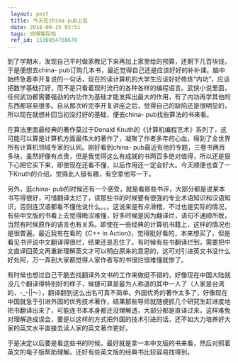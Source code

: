 ```yaml
---
 layout: post
 title: 今天在china-pub上逛
 date: 2018-09-15 03:51
 tags: 旧博客存档
 ref_id: 1536954708670
---
```

到了学期末，发现自己平时做家教记下来再加上家里给的预算，还剩下几百块钱，于是便想去china-
pub订购几本书，最近觉得自己还是应该好好的补补课。脑中始终急着李开复说的一句话，现在的读计算机的大学生应该好好修炼“内功”，应该把数学基础打好，而不是只看着现时流行的各种各样的编程语言。武侠小说里面，任何武功都需要强劲的内功作为基础才能发挥出最大的作用，有了内功再学其他的东西都容易很多。自从那次听完李开复讲座之后，觉得自己的缺陷还是很明显的，所以现在就想补回当初没打好的基础，便去china-
pub找些算法的书来看。



在算法里面最经典的著作莫过于Donald
Knuth的《计算机编程艺术》系列了，这可能可以算是计算机方面最伟大的著作了，凝聚了作者多年的心血，得到了全世界所有计算机领域专家的认同。刚好看到china-
pub最近有他的专题，三卷书两百多块，虽然好像有点贵，但是我觉得这么有成就的书两百多绝对值得，所以还是狠下心把它买下来，即使现在还看不懂，以后作用还一定会好大。今天顺便也查了一下Knuth的介绍，觉得此人挺有趣，有空拿他写一下。



另外，逛china-
pub的时候还有一个感受，就是看那些书评，大部分都是说某本书写得很好，可惜翻译太烂了，读那些书的时候要有很强的专业术语知识和汉语知识，否则连汉语都看不懂他说什么。。。这说来是有点滑稽，不过也是实际的情况，有些中文版的书看上去觉得晦涩难懂，好多时候是因为翻译烂，语句不通顺所致，当然有时候原作的语言也有关系。即使在一些经典的计算机书籍上，这样的情况也是很普遍。最近我有在看的《C++
in
Action》，觉得挺好看的，本来想买了，但是看见书评说中文翻译得很烂，结果还是忍住了。有时候有些书翻译烂到，需要把中文直译回英文再重新理解英文才可以明白原来的意思的，这可对引进英文书没什么好处阿，万一弄到大家都觉得人家作者写的书很烂很难懂就惨了。



有时候也想过自己干脆去找翻译外文书的工作来做挺不错的，好像现在中国大陆就没几个翻译得特别好的样子，候捷可算是最为人称道的其中一人了（人家是台湾的，-_-||～），翻译翻到这么出名可真不简单。外国优秀的著作太多了，好像现在中国就急于引进外国的优秀技术著作，结果那些导师就随便抓几个研究生赶进度地把书翻译出来了，可能连书本本身都还没理解透，大部分都是直译过来，这样难免对理解造成误会，要是以这样的方式把外国的技术引进的话，还不如大力培养好大家的英文水平直接去读人家的英文著作更好。



于是决定以后要是看这些书的时候，最好就是拿一本中文版的书来看，然后对照着英文的电子版帮助理解。还好有些英文版的经典书比较容易找得到。

